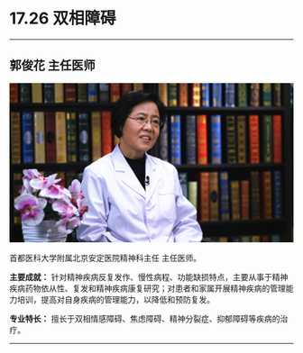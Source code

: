 # 17.26 双相障碍

---

## 郭俊花 主任医师

![1683955718867](image/c17_026/1683955718867.png)

首都医科大学附属北京安定医院精神科主任 主任医师。


**主要成就：** 针对精神疾病反复发作、慢性病程、功能缺损特点，主要从事于精神疾病药物依从性、复发和精神疾病康复研究；对患者和家属开展精神疾病的管理能力培训，提高对自身疾病的管理能力，以降低和预防复发。


**专业特长：** 擅长于双相情感障碍、焦虑障碍、精神分裂症、抑郁障碍等疾病的治疗。

---
